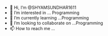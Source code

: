 - 👋 Hi, I’m @SHYAMSUNDHAR1611
- 👀 I’m interested in ... Programming
- 🌱 I’m currently learning ...Programming
- 💞️ I’m looking to collaborate on ...Programming
- 📫 How to reach me ...

<!---
SHYAMSUNDHAR1611/SHYAMSUNDHAR1611 is a ✨ special ✨ repository because its `README.md` (this file) appears on your GitHub profile.
You can click the Preview link to take a look at your changes.
--->
